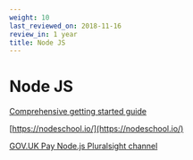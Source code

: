 ```yaml
---
weight: 10
last_reviewed_on: 2018-11-16
review_in: 1 year
title: Node JS
---
```


# Node JS


[Comprehensive getting started guide](https://gist.github.com/joepie91/95ed77b71790442b7e61)

[https://nodeschool.io/](https://nodeschool.io/)

[GOV.UK Pay Node.js Pluralsight channel](https://app.pluralsight.com/channels/details/83e0745a-dc2c-45f3-bf7c-2fc5601651e7?s=1)
